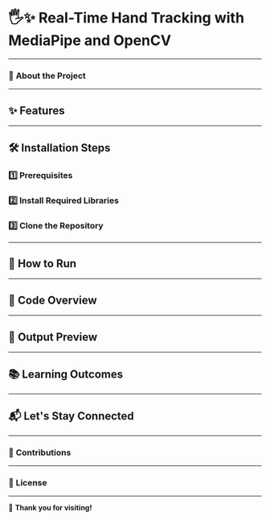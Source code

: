 # 🖐️✨ Real-Time Hand Tracking with MediaPipe and OpenCV  

---

### 👋 **About the Project**  

---

## ✨ **Features**  

---

## 🛠️ **Installation Steps**  

### 1️⃣ Prerequisites  

### 2️⃣ Install Required Libraries  

### 3️⃣ Clone the Repository  

---

## 🚀 **How to Run**  

---

## 🧩 **Code Overview**  

---

## 🎯 **Output Preview**  

---

## 📚 **Learning Outcomes**  

---

## 📬 **Let's Stay Connected**  

---

### 🤝 **Contributions**  

---

### 📝 **License**  

---

🚀 **Thank you for visiting!**  
